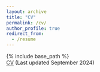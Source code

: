 ```yaml
---
layout: archive
title: "CV"
permalink: /cv/
author_profile: true
redirect_from:
  - /resume
---
```

{% include base_path %}  
[CV](https://drive.google.com/file/d/11hSozk_cP84ieLsVy2RFX2O0HBFQojPN/view?usp=sharing)
(Last updated September 2024)
